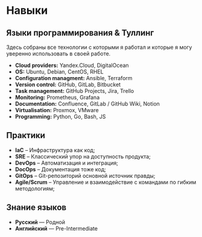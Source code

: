 # Навыки

## Языки программирования & Туллинг

Здесь собраны все технологии с которыми я работал и которые я могу уверенно использовать в своей работе.

* **Cloud providers:** Yandex.Cloud, DigitalOcean
* **OS:** Ubuntu, Debian, CentOS, RHEL
* **Configuration managment:** Ansible, Terraform
* **Version control:** GitHub, GitLab, Bitbucket
* **Task management:** GitHub Projects, Jira, Trello
* **Monitoring:** Prometheus, Grafana
* **Documentation:** Confluence, GitLab / GitHub Wiki, Notion
* **Virtualisation:** Proxmox, VMware
* **Programming:** Python, Go, Bash, JS

## Практики

* **IaC** – Инфраструктура как код;
* **SRE** – Классический упор на доступность продукта;
* **DevOps** – Автоматизация и интеграция;
* **DocOps** – Документация тоже код;
* **GitOps** – Git-репозиторий основной источник правды;
* **Agile/Scrum** – Управление и взаимодействие с командами по гибким методологиям;

## Знание языков

* **Русский** — Родной
* **Английский** — Pre-Intermediate
